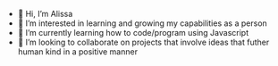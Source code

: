 - 👋 Hi, I’m Alissa
- 👀 I’m interested in learning and growing my capabilities as a person
- 🌱 I’m currently learning how to code/program using Javascript
- 💞️ I’m looking to collaborate on projects that involve ideas that futher human kind in a positive manner

